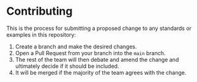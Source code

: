 # Contributing

This is the process for submitting a proposed change to any standards or examples in this repository:

1. Create a branch and make the desired changes.
1. Open a Pull Request from your branch into the `main` branch.
1. The rest of the team will then debate and amend the change and ultimately decide if it should be included.
1. It will be merged if the majority of the team agrees with the change.
